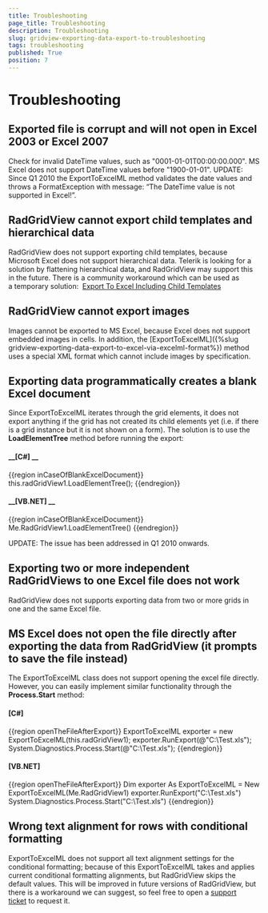 ```yaml
---
title: Troubleshooting
page_title: Troubleshooting
description: Troubleshooting
slug: gridview-exporting-data-export-to-troubleshooting
tags: troubleshooting
published: True
position: 7
---
```


# Troubleshooting



## Exported file is corrupt and will not open in Excel 2003 or Excel 2007

Check for invalid DateTime values, such as "0001-01-01T00:00:00.000". MS Excel does not support DateTime values before "1900-01-01". UPDATE: Since Q1 2010 the ExportToExcelML method validates the date values and throws a FormatException with message: “The DateTime value is not supported in Excel!”.

## RadGridView cannot export child templates and hierarchical data

RadGridView does not support exporting child templates, because Microsoft Excel does not support hierarchical data. Telerik is looking for a solution by flattening hierarchical data, and RadGridView may support this in the future. There is a community workaround which can be used as a temporary solution:  [Export To Excel Including Child Templates](http://www.telerik.com/community/forums/winforms/gridview/export-to-excel-including-child-templates.aspx)

## RadGridView cannot export images

Images cannot be exported to MS Excel, because Excel does not support embedded images in cells. In addition, the [ExportToExcelML]({%slug gridview-exporting-data-export-to-excel-via-excelml-format%}) method uses a special XML format which cannot include images by specification.

## Exporting data programmatically creates a blank Excel document

Since ExportToExcelML iterates through the grid elements, it does not export anything if the grid has not created its child elements yet (i.e. if there is a grid instance but it is not shown on a form). The solution is to use the __LoadElementTree__ method before running the export: 

#### __[C#] __

{{region inCaseOfBlankExcelDocument}}
	            this.radGridView1.LoadElementTree();
	{{endregion}}



#### __[VB.NET] __

{{region inCaseOfBlankExcelDocument}}
	        Me.RadGridView1.LoadElementTree()
	{{endregion}}



UPDATE: The issue has been addressed in Q1 2010 onwards. 

## Exporting two or more independent RadGridViews to one Excel file does not work

RadGridView does not supports exporting data from two or more grids in one and the same Excel file. 

## MS Excel does not open the file directly after exporting the data from RadGridView (it prompts to save the file instead)

The ExportToExcelML class does not support opening the excel file directly. However, you can easily implement similar functionality through the __Process.Start__ method:

#### __[C#]__

{{region openTheFileAfterExport}}
	            ExportToExcelML exporter = new ExportToExcelML(this.radGridView1);
	            exporter.RunExport(@"C:\Test.xls");
	            System.Diagnostics.Process.Start(@"C:\Test.xls");
	{{endregion}}



#### __[VB.NET]__

{{region openTheFileAfterExport}}
	        Dim exporter As ExportToExcelML = New ExportToExcelML(Me.RadGridView1)
	        exporter.RunExport("C:\Test.xls")
	        System.Diagnostics.Process.Start("C:\Test.xls")
	{{endregion}}



## Wrong text alignment for rows with conditional formatting

ExportToExcelML does not support all text alignment settings for the conditional formatting; because of this ExportToExcelML takes and applies current conditional formatting alignments, but RadGridView skips the default values. This will be improved in future versions of RadGridView, but there is a workaround we can suggest, so feel free to open a [support ticket](http://www.telerik.com/account/support-tickets.aspx) to request it.
